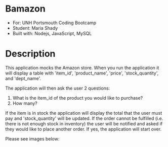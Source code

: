 # Bamazon
* For: UNH Portsmouth Coding Bootcamp
* Student: Maria Shady
* Built with: Nodejs, JavaScript, MySQL

# Description
This application mocks the Amazon store.  When you run the application it will display a table with 'item_id', 'product_name', 'price', 'stock_quantity', and 'dept_name'.

The application will then ask the user 2 questions:
1. What is the item_id of the product you would like to purchase?
2. How many?

If the item is in stock the application will display the total that the user must pay and 'stock_quantity' will be updated. If the order cannot be fulfilled (i.e. there is not enough stock in inventory) the user will be notified and asked if they would like to place another order. If yes, the application will start over. 

Please see images below:



